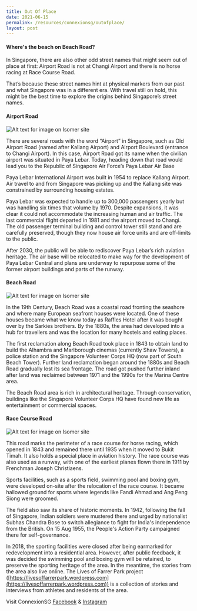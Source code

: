 ```yaml
---
title: Out Of Place
date: 2021-06-15
permalink: /resources/connexionsg/outofplace/
layout: post
---
```

#### Where's the beach on Beach Road?

In Singapore, there are also other odd street names that might seem out of place at first: Airport Road is not at Changi Airport and there is no horse racing at Race Course Road.

That’s because these street names hint at physical markers from our past and what Singapore was in a different era. 
With travel still on hold, this might be the best time to explore the origins behind Singapore’s street names.

#### Airport Road
![Alt text for image on Isomer site](/images/sos_outofplace_airportrd.jpeg)

There are several roads with the word “Airport” in Singapore, such as Old Airport Road (named after Kallang Airport) and Airport Boulevard (entrance to Changi Airport). In this case, Airport Road got its name when the civilian airport was situated in Paya Lebar. Today, heading down that road would lead you to the Republic of Singapore Air Force’s Paya Lebar Air Base

Paya Lebar International Airport was built in 1954 to replace Kallang Airport. Air travel to and from Singapore was picking up and the Kallang site was constrained by surrounding housing estates.

Paya Lebar was expected to handle up to 300,000 passengers yearly but was handling six times that volume by 1970. Despite expansions, it was clear it could not accommodate the increasing human and air traffic. The last commercial flight departed in 1981 and the airport moved to Changi. The old passenger terminal building and control tower still stand and are carefully preserved, though they now house air force units and are off-limits to the public. 

After 2030, the public will be able to rediscover Paya Lebar’s rich aviation heritage. The air base will be relocated to make way for the development of Paya Lebar Central and plans are underway to repurpose some of the former airport buildings and parts of the runway.

#### Beach Road
![Alt text for image on Isomer site](/images/sos_outofplace_beachrd.jpeg)

In the 19th Century, Beach Road was a coastal road fronting the seashore and where many European seafront houses were located. One of these houses became what we know today as Raffles Hotel after it was bought over by the Sarkies brothers. By the 1880s, the area had developed into a hub for travellers and was the location for many hostels and eating places.

The first reclamation along Beach Road took place in 1843 to obtain land to build the Alhambra and Marlborough cinemas (currently Shaw Towers), a police station and the Singapore Volunteer Corps HQ (now part of South Beach Tower). Further land reclamation began around the 1880s and Beach Road gradually lost its sea frontage. The road got pushed further inland after land was reclaimed between 1971 and the 1990s for the Marina Centre area.

The Beach Road area is rich in architectural heritage. Through conservation, buildings like the Singapore Volunteer Corps HQ have found new life as entertainment or commercial spaces.

#### Race Course Road
![Alt text for image on Isomer site](/images/sos_outofplace_racecourserd.jpeg)

This road marks the perimeter of a race course for horse racing, which opened in 1843 and remained there until 1935 when it moved to Bukit Timah. It also holds a special place in aviation history. The race course was also used as a runway, with one of the earliest planes flown there in 1911 by Frenchman Joseph Christiaens.

Sports facilities, such as a sports field, swimming pool and boxing gym, were developed on-site after the relocation of the race course. It became hallowed ground for sports where legends like Fandi Ahmad and Ang Peng Siong were groomed.

The field also saw its share of historic moments. In 1942, following the fall of Singapore, Indian soldiers were mustered there and urged by nationalist Subhas Chandra Bose to switch allegiance to fight for India's independence from the British. On 15 Aug 1955, the People's Action Party campaigned there for self-governance.

In 2018, the sporting facilities were closed after being earmarked for redevelopment into a residential area. However, after public feedback, it was decided the swimming pool and boxing gym will be retained, to preserve the sporting heritage of the area. In the meantime, the stories from the area also live online. The Lives of Farrer Park project ([https://livesoffarrerpark.wordpress.com](https://livesoffarrerpark.wordpress.com)) is a collection of stories and interviews from athletes and residents of the area.

Visit ConnexionSG [Facebook](https://www.facebook.com/ConnexionSG) & [Instagram](https://www.instagram.com/connexionsg/)